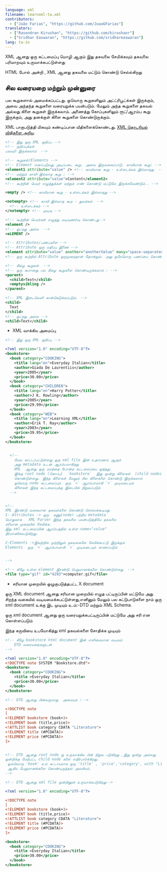 ```yaml
---
language: xml
filename: learnxml-ta.xml
contributors:
  - ["João Farias", "https://github.com/JoaoGFarias"]
translators:
  - ["Rasendran Kirushan", "https://github.com/kirushanr"]
  - ["Sridhar Easwaran", "https://github.com/sridhareaswaran"]
lang: ta-in
---
```



XML ஆனது ஒரு கட்டமைப்பு மொழி ஆகும் இது தகவலை சேமிக்கவும்
தகவலை பரிமாறவும் உருவாக்கபட்டுள்ளது

HTML போல் அன்றி , XML ஆனது தகவலை மட்டும் கொண்டு செல்ல்கிறது

## சில வரையறை மற்றும் முன்னுரை

பல கூறுகளால் அமைக்கப்பட்டது. ஒவொரு கூறுகளிலும் அட்ட்ரிபூட்க்கள் இருக்கும், அவை அந்தந்த கூறுகளை வரையறுக்க பயன்படும். மேலும் அந்த கூறுகளை தகவல் அல்லது கிளை கூறுகள் இருக்கலாம். அணைத்து கோப்புகளிலும் ரூட்/ஆரம்ப கூறு இருக்கும், அது தனக்குள் கிளை கூறுகளை கொண்டுருக்கும்.

XML பாகுபடுத்தி மிகவும் கண்டிப்பான வீதிகளைக்கொண்டது. [XML தொடரியல் விதிகளை அறிய](http://www.w3schools.com/xml/xml_syntax.asp).

```xml
<!-- இது ஒரு XML குறிப்ப -->
<!-- குறிப்புக்கள்
பலவரி இருக்கலாம்  -->

<!-- கூறுகள்/Elements -->
<!-- Element எனப்படுவது அடிப்படை கூறு. அவை இருவகைப்பாடு. காலியான கூறு: -->
<element1 attribute="value" /> <!-- காலியான கூறு - உள்ளடக்கம் இல்லாதது  -->
<!-- மற்றும் காலி-இல்லாத கூறு : -->
<element2 attribute="value">Content</element2>
<!-- கூற்றின் பெயர் எழுத்துக்கள் மற்றும் எண் கொண்டு மட்டுமே இருக்கவேண்டும்.. -->

<empty /> <!-- காலியான கூறு - உள்ளடக்கம் இல்லாதது -->

<notempty> <!-- காலி-இல்லாத கூற - துவக்கம்  -->
  <!-- உள்ளடக்கம் -->
</notempty> <!-- முடிவு -->

<!-- கூற்றின் பெயர்கள் எழுத்து வடிவுணர்வு கொண்டது-->
<element />
<!-- ஓட்றது அல்ல  -->
<eLEMENT />

<!-- Attributes/பண்புகளை -->
<!-- Attribute ஒரு மதிப்பு இணை -->
<element attribute="value" another="anotherValue" many="space-separated list" />
<!-- ஒரு கூற்றில் Attribute ஒருமுறைதான் தோன்றும். அது ஒரேயொரு பணப்பை கொண்டிருக்கும்  -->

<!-- கீழை கூறுகள்  -->
<!-- ஒரு கூரானது பல கீழை கூறுகளை கொண்டிருக்கலாம் : -->
<parent>
  <child>Text</child>
  <emptysibling />
</parent>

<!-- XML இடைவெளி கான்கெடுக்கப்படும். -->
<child>
  Text
</child>
<!-- ஓட்றது அல்ல -->
<child>Text</child>
```

* XML வாக்கிய அமைப்பு

```xml
<!-- இது ஒரு XML குறிப்பு -->

<?xml version="1.0" encoding="UTF-8"?>
<bookstore>
  <book category="COOKING">
    <title lang="en">Everyday Italian</title>
    <author>Giada De Laurentiis</author>
    <year>2005</year>
    <price>30.00</price>
  </book>
  <book category="CHILDREN">
    <title lang="en">Harry Potter</title>
    <author>J K. Rowling</author>
    <year>2005</year>
    <price>29.99</price>
  </book>
  <book category="WEB">
    <title lang="en">Learning XML</title>
    <author>Erik T. Ray</author>
    <year>2003</year>
    <price>39.95</price>
  </book>
</bookstore>


  <!--
    மேல காட்டப்பட்டுள்ளது ஒரு xml file இன் உதாரணம் ஆகும்
    அது metadata உடன் ஆரம்பமாகிறது
    XML  ஆனது ஒரு மரத்தை போன்ற கட்டமைப்பை ஒத்தது.
    இங்கு root node (கொப்பு)  `bookstore`  இது மூன்று கிளைகள்  (child nodes)
    கொண்டுள்ளது. இந்த கிளைகள் மேலும் சில கிளைகளை கொண்டு இருக்கலாம்
    ஒவொரு node கட்டமைப்பும்  ஒரு `<` ஆரம்பாமாகி `>` முடிவடையும்
    கிளைகள் இந்த கட்டமைப்புக்கு இடையில் நிறுவப்படும்
  -->


<!--
XML இரண்டு வகையான தகவல்களை கொண்டு செல்லக்கூடியது
1- Attributes -> ஒரு  கணு(node) பற்றிய metadata
பொதுவாக   XML Parser இந்த தகவலை பயன்படுத்தியே தகவலை
சரியான முறையில் சேமிக்க.
இது xml கட்டமைப்பின் ஆரம்பத்தில் உள்ள name="value"
தீர்மானிக்கபடுகிறது.

2-Elements ->இவற்றில் முற்றிலும் தகவல்களே சேமிக்கபட்டு இருக்கும்
Elements  ஒரு `<` ஆரம்பாமாகி `>` முடிவடையும் காணப்படும்


-->

<!-- கிழே உள்ள element இரண்டு பெறுமானங்களை கொண்டுள்ளது  -->
<file type="gif" id="4293">computer.gif</file>
```

* சரியான முறையில் ஒழுகுபடுத்தபட்ட X document

ஒரு XML document ஆனது சரியான முறையில் எழுத பட்டிருப்பின் மட்டுமே அது
சிறந்த வகையில்  வடிவமைக்கபட்டுள்ளது,எனினும் மேலும் பல கட்டுபாடுகளை
நாம் ஒரு xml document உக்கு இட முடியும் உ.ம்:-DTD மற்றும்  XML Schema.

ஒரு xml document ஆனது ஒரு வரையறுக்கபட்டிருப்பின் மட்டுமே
அது சரி என கொள்ளப்படும்

இந்த கருவியை உபயோகித்து xml தகவல்களை சோதிக்க முடியும்

```xml
<!-- கீழே bookstore html document இன் எளிமையான வடிவம்
    DTD வரையறைகளுடன்
-->

<?xml version="1.0" encoding="UTF-8"?>
<!DOCTYPE note SYSTEM "Bookstore.dtd">
<bookstore>
  <book category="COOKING">
    <title >Everyday Italian</title>
    <price>30.00</price>
  </book>
</bookstore>

<!-- DTD ஆனது பின்வருமாறு  அமையும் :-->

<!DOCTYPE note
[
<!ELEMENT bookstore (book+)>
<!ELEMENT book (title,price)>
<!ATTLIST book category CDATA "Literature">
<!ELEMENT title (#PCDATA)>
<!ELEMENT price (#PCDATA)>
]>


<!-- DTD ஆனது root node ஐ உருவாக்கிய பின் நிறுவ படுகிறது ,இது ஒன்று அல்லது
ஒன்றிக்கு மேற்பட்ட child node களை எதிர்பார்க்கிறது.
 ஒவ்வொரு 'book' உம் கட்டாயமாக ஒரு 'title' , 'price','category', with "Literature"
 ஆகிய பெறுமானங்களை கொண்டிருத்தல் அவசியம்.
-->

<!-- DTD ஆனது xml file ஒன்றினுள் உருவாக்கபடுகிறது-->

<?xml version="1.0" encoding="UTF-8"?>

<!DOCTYPE note
[
<!ELEMENT bookstore (book+)>
<!ELEMENT book (title,price)>
<!ATTLIST book category CDATA "Literature">
<!ELEMENT title (#PCDATA)>
<!ELEMENT price (#PCDATA)>
]>

<bookstore>
  <book category="COOKING">
    <title >Everyday Italian</title>
    <price>30.00</price>
  </book>
</bookstore>
```
